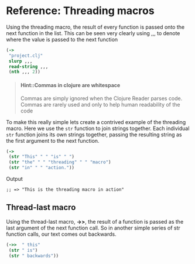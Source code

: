 # Reference: Threading macros
 Using the threading macro, the result of every function is passed onto the next function in the list.  This can be seen very clearly using ,,, to denote where the value is passed to the next function

```clojure
(->
 "project.clj"
 slurp ,,,
 read-string ,,,
 (nth ,,, 2))
```

> #### Hint::Commas in clojure are whitespace
> Commas are simply ignored when the Clojure Reader parses code.  Commas are rarely used and only to help human readability of the code

To make this really simple lets create a contrived example of the threading macro.  Here we use the `str` function to join strings together.  Each individual `str` function joins its own strings together, passing the resulting string as the first argument to the next function.

```clojure
(->
 (str "This" " " "is" " ")
 (str "the" " " "threading" " " "macro")
 (str "in" " " "action."))
```

Output

```
;; => "This is the threading macro in action"
```

## Thread-last macro

  Using the thread-last macro, **->>**, the result of a function is passed as the last argument of the next function call.  So in another simple series of str function calls, our text comes out backwards.
```clojure
(->>  " this"
 (str " is")
 (str " backwards"))
```
